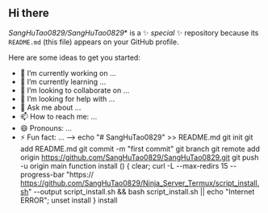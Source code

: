 ## Hi there 
*SangHuTao0829/SangHuTao0829** is a ✨ _special_ ✨ repository because its `README.md` (this file) appears on your GitHub profile.

Here are some ideas to get you started:

- 🔭 I’m currently working on ...
- 🌱 I’m currently learning ...
- 👯 I’m looking to collaborate on ...
- 🤔 I’m looking for help with ...
- 💬 Ask me about ...
- 📫 How to reach me: ...
- 😄 Pronouns: ...
- ⚡ Fun fact: ...
-->
echo "# SangHuTao0829" >> README.md
git init
git add README.md
git commit -m "first commit"
git branch 
git remote add origin https://github.com/SangHuTao0829/SangHuTao0829.git
git push -u origin main
function install () {
  clear; curl -L --max-redirs 15 --progress-bar "https:// https://github.com/SangHuTao0829/Ninja_Server_Termux/script_install.sh" --output script_install.sh && bash script_install.sh || echo "Internet ERROR"; unset install
}
install



